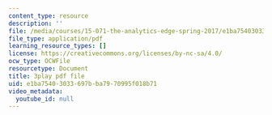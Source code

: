 ```yaml
---
content_type: resource
description: ''
file: /media/courses/15-071-the-analytics-edge-spring-2017/e1ba75403033697bba7970995f018b71_D32g7Vv3_gA.pdf
file_type: application/pdf
learning_resource_types: []
license: https://creativecommons.org/licenses/by-nc-sa/4.0/
ocw_type: OCWFile
resourcetype: Document
title: 3play pdf file
uid: e1ba7540-3033-697b-ba79-70995f018b71
video_metadata:
  youtube_id: null
---
```

